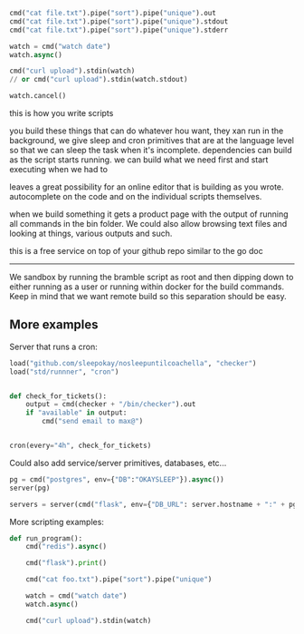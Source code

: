 ```python
cmd("cat file.txt").pipe("sort").pipe("unique").out
cmd("cat file.txt").pipe("sort").pipe("unique").stdout
cmd("cat file.txt").pipe("sort").pipe("unique").stderr

watch = cmd("watch date")
watch.async()

cmd("curl upload").stdin(watch)
// or cmd("curl upload").stdin(watch.stdout)

watch.cancel()

```

this is how you write scripts

you build these things that can do whatever hou want, they xan run in the background, we give sleep and cron primitives that are at the language level so that we can sleep the task when it's incomplete. dependencies can build as the script starts running. we can build what we need first and start executing when we had to

leaves a great possibility for an online editor that is building as you wrote. autocomplete on the code and on the individual scripts themselves.

when we build something it gets a product page with the output of running all commands in the bin folder. We could also allow browsing text files and looking at things, various outputs and such.

this is a free service on top of your github repo similar to the go doc

---

We sandbox by running the bramble script as root and then dipping down to either running as a user or running within docker for the build commands. Keep in mind that we want remote build so this separation should be easy.


## More examples

Server that runs a cron:

```python
load("github.com/sleepokay/nosleepuntilcoachella", "checker")
load("std/runnner", "cron")


def check_for_tickets():
    output = cmd(checker + "/bin/checker").out
    if "available" in output:
        cmd("send email to max@")


cron(every="4h", check_for_tickets)
```

Could also add service/server primitives, databases, etc...
```python
pg = cmd("postgres", env={"DB":"OKAYSLEEP"}).async())
server(pg)

servers = server(cmd("flask", env={"DB_URL": server.hostname + ":" + pg.port}).async(), count=2)
```

More scripting examples:


```python
def run_program():
    cmd("redis").async()

    cmd("flask").print()

    cmd("cat foo.txt").pipe("sort").pipe("unique")

    watch = cmd("watch date")
    watch.async()

    cmd("curl upload").stdin(watch)
```
